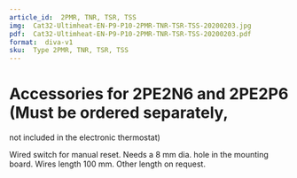 ```yaml
---
article_id:  2PMR, TNR, TSR, TSS
img:  Cat32-Ultimheat-EN-P9-P10-2PMR-TNR-TSR-TSS-20200203.jpg
pdf:  Cat32-Ultimheat-EN-P9-P10-2PMR-TNR-TSR-TSS-20200203.pdf
format:  diva-v1
sku:  Type 2PMR, TNR, TSR, TSS
---
```


# Accessories for 2PE2N6 and 2PE2P6 (Must be ordered separately, 
not included in the electronic thermostat)

Wired switch for manual reset. Needs a 8 mm dia. hole in the mounting board. 
Wires length 100 mm. Other length on request.  

